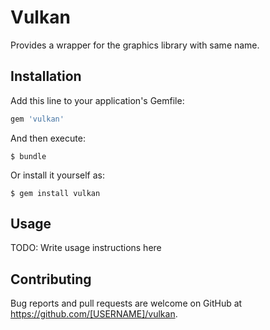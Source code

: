 # Vulkan

Provides a wrapper for the graphics library with same name.

## Installation

Add this line to your application's Gemfile:

```ruby
gem 'vulkan'
```

And then execute:

    $ bundle

Or install it yourself as:

    $ gem install vulkan

## Usage

TODO: Write usage instructions here

## Contributing

Bug reports and pull requests are welcome on GitHub at https://github.com/[USERNAME]/vulkan.
